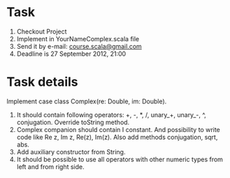 # Task
1. Checkout Project
2. Implement in YourNameComplex.scala file
3. Send it by e-mail: course.scala@gmail.com
4. Deadline is 27 September 2012, 21:00

# Task details
Implement case class Complex(re: Double, im: Double).
1. It should contain following operators: +, -, *, /, unary_+, unary_-, ^, conjugation. Override toString method.
2. Complex companion should contain I constant. And possibility to write code like Re z, Im z, Re(z), Im(z).
   Also add methods conjugation, sqrt, abs.
3. Add auxiliary constructor from String.
4. It should be possible to use all operators with other numeric types from left and from right side.


